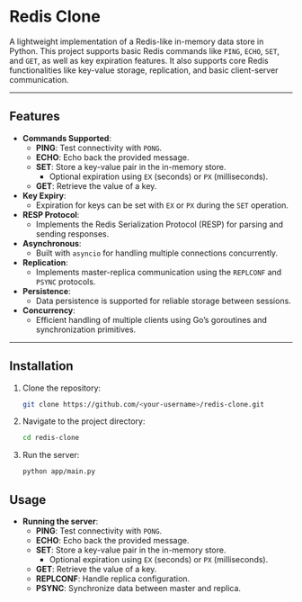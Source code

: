 # Redis Clone

A lightweight implementation of a Redis-like in-memory data store in Python. This project supports basic Redis commands like `PING`, `ECHO`, `SET`, and `GET`, as well as key expiration features. It also supports core Redis functionalities like key-value storage, replication, and basic client-server communication.

---

## Features

- **Commands Supported**:
  - **PING**: Test connectivity with `PONG`.
  - **ECHO**: Echo back the provided message.
  - **SET**: Store a key-value pair in the in-memory store.
    - Optional expiration using `EX` (seconds) or `PX` (milliseconds).
  - **GET**: Retrieve the value of a key.
- **Key Expiry**:
  - Expiration for keys can be set with `EX` or `PX` during the `SET` operation.
- **RESP Protocol**:
  - Implements the Redis Serialization Protocol (RESP) for parsing and sending responses.
- **Asynchronous**:
  - Built with `asyncio` for handling multiple connections concurrently.
- **Replication**:
  - Implements master-replica communication using the `REPLCONF` and `PSYNC` protocols.
- **Persistence**:
  - Data persistence is supported for reliable storage between sessions.
- **Concurrency**:
  - Efficient handling of multiple clients using Go’s goroutines and synchronization primitives.

---

## Installation

1. Clone the repository:
   ```bash
   git clone https://github.com/<your-username>/redis-clone.git
2. Navigate to the project directory:
   ```bash
   cd redis-clone
3. Run the server:
   ```bash
   python app/main.py

## Usage

- **Running the server**:
  - **PING**: Test connectivity with `PONG`.
  - **ECHO**: Echo back the provided message.
  - **SET**: Store a key-value pair in the in-memory store.
    - Optional expiration using `EX` (seconds) or `PX` (milliseconds).
  - **GET**: Retrieve the value of a key.
  - **REPLCONF**: Handle replica configuration.
  - **PSYNC**: Synchronize data between master and replica.
